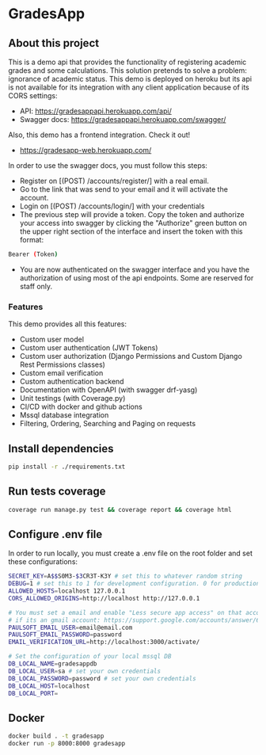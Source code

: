 # GradesApp

## About this project

This is a demo api that provides the functionality of registering academic grades and some calculations.
This solution pretends to solve a problem: ignorance of academic status.
This demo is deployed on heroku but its api is not available for its integration with any client application because of its CORS settings:

- API: https://gradesappapi.herokuapp.com/api/
- Swagger docs: https://gradesappapi.herokuapp.com/swagger/

Also, this demo has a frontend integration. Check it out! 

- https://gradesapp-web.herokuapp.com/

In order to use the swagger docs, you must follow this steps:

- Register on [(POST) /accounts/register/] with a real email.
- Go to the link that was send to your email and it will activate the account.
- Login on [(POST) /accounts/login/] with your credentials
- The previous step will provide a token. Copy the token and authorize your access into swagger by clicking the "Authorize" green button on the upper right section of the interface and insert the token with this format:

```bash
Bearer (Token)
```

- You are now authenticated on the swagger interface and you have the authorization of using most of the api endpoints. Some are reserved for staff only.

### Features

This demo provides all this features:

- Custom user model
- Custom user authentication (JWT Tokens)
- Custom user authorization (Django Permissions and Custom Django Rest Permissions classes)
- Custom email verification
- Custom authentication backend
- Documentation with OpenAPI (with swagger drf-yasg)
- Unit testings (with Coverage.py)
- CI/CD with docker and github actions
- Mssql database integration
- Filtering, Ordering, Searching and Paging on requests

## Install dependencies

```bash
pip install -r ./requirements.txt
```

## Run tests coverage

```bash
coverage run manage.py test && coverage report && coverage html
```

## Configure .env file

In order to run locally, you must create a .env file on the root folder and set these configurations:

```bash
SECRET_KEY=A$$S0M3-$3CR3T-K3Y # set this to whatever random string
DEBUG=1 # set this to 1 for development configuration. 0 for production.
ALLOWED_HOSTS=localhost 127.0.0.1
CORS_ALLOWED_ORIGINS=http://localhost http://127.0.0.1

# You must set a email and enable "Less secure app access" on that account
# if its an gmail account: https://support.google.com/accounts/answer/6010255#zippy=
PAULSOFT_EMAIL_USER=email@email.com
PAULSOFT_EMAIL_PASSWORD=password
EMAIL_VERIFICATION_URL=http://localhost:3000/activate/

# Set the configuration of your local mssql DB
DB_LOCAL_NAME=gradesappdb
DB_LOCAL_USER=sa # set your own credentials
DB_LOCAL_PASSWORD=password # set your own credentials
DB_LOCAL_HOST=localhost
DB_LOCAL_PORT=
```

## Docker

```bash
docker build . -t gradesapp
docker run -p 8000:8000 gradesapp
```
